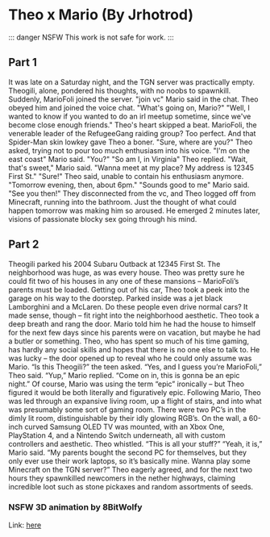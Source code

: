 # Theo x Mario (By Jrhotrod)

::: danger NSFW
This work is not safe for work.
:::

## Part 1

It was late on a Saturday night, and the TGN server was practically empty. Theogili, alone, pondered his thoughts, with no noobs to spawnkill. Suddenly, MarioFoli joined the server. "join vc" Mario said in the chat. Theo obeyed him and joined the voice chat. "What's going on, Mario?" "Well, I wanted to know if you wanted to do an irl meetup sometime, since we've become close enough friends." Theo's heart skipped a beat. MarioFoli, the venerable leader of the RefugeeGang raiding group? Too perfect. And that Spider-Man skin lowkey gave Theo a boner. "Sure, where are you?" Theo asked, trying not to pour too much enthusiasm into his voice. "I'm on the east coast" Mario said.  "You?" "So am I, in Virginia" Theo replied. "Wait, that's sweet," Mario said. "Wanna meet at my place? My address is 12345 First St." "Sure!" Theo said, unable to contain his enthusiasm anymore. "Tomorrow evening, then, about 6pm." "Sounds good to me" Mario said. "See you then!"  They disconnected from the vc, and Theo logged off from Minecraft, running into the bathroom. Just the thought of what could happen tomorrow was making him so aroused. He emerged 2 minutes later, visions of passionate blocky sex going through his mind.

## Part 2

Theogili parked his 2004 Subaru Outback at 12345 First St. The neighborhood was huge, as was every house. Theo was pretty sure he could fit two of his houses in any one of these mansions – MarioFoli’s parents must be loaded. Getting out of his car, Theo took a peek into the garage on his way to the doorstep. Parked inside was a jet black Lamborghini and a McLaren. Do these people even drive normal cars? It made sense, though – fit right into the neighborhood aesthetic.
Theo took a deep breath and rang the door. Mario told him he had the house to himself for the next few days since his parents were on vacation, but maybe he had a butler or something. Theo, who has spent so much of his time gaming, has hardly any social skills and hopes that there is no one else to talk to.
He was lucky – the door opened up to reveal who he could only assume was Mario. “Is this Theogili?” the teen asked.
“Yes, and I guess you’re MarioFoli,” Theo said.
“Yup,” Mario replied. “Come on in, this is gonna be an epic night.” Of course, Mario was using the term “epic” ironically – but Theo figured it would be both literally and figuratively epic.
Following Mario, Theo was led through an expansive living room, up a flight of stairs, and into what was presumably some sort of gaming room. There were two PC’s in the dimly lit room, distinguishable by their idly glowing RGB’s. On the wall, a 60-inch curved Samsung OLED TV was mounted, with an Xbox One, PlayStation 4, and a Nintendo Switch underneath, all with custom controllers and aesthetic.
Theo whistled. “This is all your stuff?”
“Yeah, it is,” Mario said. “My parents bought the second PC for themselves, but they only ever use their work laptops, so it’s basically mine. Wanna play some Minecraft on the TGN server?”
Theo eagerly agreed, and for the next two hours they spawnkilled newcomers in the nether highways, claiming incredible loot such as stone pickaxes and random assortments of seeds.

### NSFW 3D animation by 8BitWolfy

Link: [here](https://cdn.discordapp.com/attachments/569236561456136213/570655370989666318/theogilli_and_mario.mp4)
